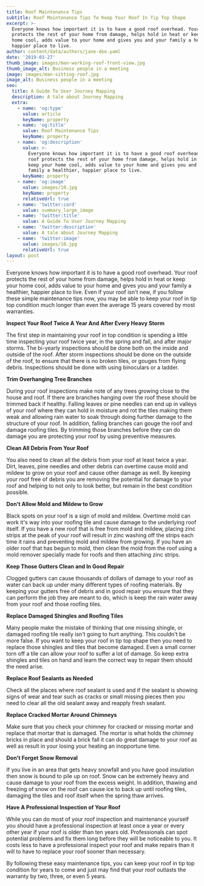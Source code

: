 ```yaml
---
title: Roof Maintenance Tips
subtitle: Roof Maintenance Tips To Keep Your Roof In Tip Top Shape
excerpt: >-
  Everyone knows how important it is to have a good roof overhead. Your roof
  protects the rest of your home from damage, helps hold in heat or keep your
  home cool, adds value to your home and gives you and your family a healthier,
  happier place to live. 
author: content/data/authors/jane-doe.yaml
date: '2019-03-27'
thumb_image: images/man-working-roof-front-view.jpg
thumb_image_alt: Business people in a meeting
image: images/man-sitting-roof.jpg
image_alt: Business people in a meeting
seo:
  title: A Guide To User Journey Mapping
  description: A tale about Journey Mapping
  extra:
    - name: 'og:type'
      value: article
      keyName: property
    - name: 'og:title'
      value: Roof Maintenance Tips
      keyName: property
    - name: 'og:description'
      value: >-
        Everyone knows how important it is to have a good roof overhead. Your
        roof protects the rest of your home from damage, helps hold in heat or
        keep your home cool, adds value to your home and gives you and your
        family a healthier, happier place to live.
      keyName: property
    - name: 'og:image'
      value: images/10.jpg
      keyName: property
      relativeUrl: true
    - name: 'twitter:card'
      value: summary_large_image
    - name: 'twitter:title'
      value: A Guide To User Journey Mapping
    - name: 'twitter:description'
      value: A tale about Journey Mapping
    - name: 'twitter:image'
      value: images/10.jpg
      relativeUrl: true
layout: post
---
```

Everyone knows how important it is to have a good roof overhead. Your roof protects the rest of your home from damage, helps hold in heat or keep your home cool, adds value to your home and gives you and your family a healthier, happier place to live. Even if your roof isn't new, if you follow these simple maintenance tips now, you may be able to keep your roof in tip top condition much longer than even the average 15 years covered by most warranties.

**Inspect Your Roof Twice A Year And After Every Heavy Storm**

The first step in maintaining your roof in top condition is spending a little time inspecting your roof twice year, in the spring and fall, and after major storms. The bi-yearly inspections should be done both on the inside and outside of the roof. After storm inspections should be done on the outside of the roof, to ensure that there is no broken tiles, or gouges from flying debris. Inspections should be done with using binoculars or a ladder.

**Trim Overhanging Tree Branches**

During your roof inspections make note of any trees growing close to the house and roof. If there are branches hanging over the roof these should be trimmed back if healthy. Falling leaves or pine needles can end up in valleys of your roof where they can hold in moisture and rot the tiles making them weak and allowing rain water to soak through doing further damage to the structure of your roof. In addition, falling branches can gouge the roof and damage roofing tiles. By trimming those branches before they can do damage you are protecting your roof by using preventive measures.

**Clean All Debris From Your Roof**

You also need to clean all the debris from your roof at least twice a year. Dirt, leaves, pine needles and other debris can overtime cause mold and mildew to grow on your roof and cause other damage as well. By keeping your roof free of debris you are removing the potential for damage to your roof and helping to not only to look better, but remain in the best condition possible.

**Don't Allow Mold and Mildew to Grow**

Black spots on your roof is a sign of mold and mildew. Overtime mold can work it's way into your roofing tile and cause damage to the underlying roof itself. If you have a new roof that is free from mold and mildew, placing zinc strips at the peak of your roof will result in zinc washing off the strips each time it rains and preventing mold and mildew from growing. If you have an older roof that has begun to mold, then clean the mold from the roof using a mold remover specially made for roofs and then attaching zinc strips.

**Keep Those Gutters Clean and In Good Repair**

Clogged gutters can cause thousands of dollars of damage to your roof as water can back up under many different types of roofing materials. By keeping your gutters free of debris and in good repair you ensure that they can perform the job they are meant to do, which is keep the rain water away from your roof and those roofing tiles.

**Replace Damaged Shingles and Roofing Tiles**

Many people make the mistake of thinking that one missing shingle, or damaged roofing tile really isn't going to hurt anything. This couldn't be more false. If you want to keep your roof in tip top shape then you need to replace those shingles and tiles that become damaged. Even a small corner torn off a tile can allow your roof to suffer a lot of damage. So keep extra shingles and tiles on hand and learn the correct way to repair them should the need arise.

**Replace Roof Sealants as Needed**

Check all the places where roof sealant is used and if the sealant is showing signs of wear and tear such as cracks or small missing pieces then you need to clear all the old sealant away and reapply fresh sealant.

**Replace Cracked Mortar Around Chimneys**

Make sure that you check your chimney for cracked or missing mortar and replace that mortar that is damaged. The mortar is what holds the chimney bricks in place and should a brick fall it can do great damage to your roof as well as result in your losing your heating an inopportune time.

**Don't Forget Snow Removal**

If you live in an area that gets heavy snowfall and you have good insulation then snow is bound to pile up on roof. Snow can be extremely heavy and cause damage to your roof from the excess weight. In addition, thawing and freezing of snow on the roof can cause ice to back up until roofing tiles, damaging the tiles and roof itself when the spring thaw arrives.

**Have A Professional Inspection of Your Roof**

While you can do most of your roof inspection and maintenance yourself you should have a professional inspection at least once a year or every other year if your roof is older than ten years old. Professionals can spot potential problems and fix them long before they will be noticeable to you. It costs less to have a professional inspect your roof and make repairs than it will to have to replace your roof sooner than necessary.

By following these easy maintenance tips, you can keep your roof in tip top condition for years to come and just may find that your roof outlasts the warranty by two, three, or even 5 years.
